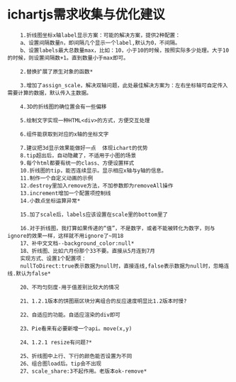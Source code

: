 ichartjs需求收集与优化建议
===========================================================================
        1.折线图坐标x轴label显示方案：可能的解决方案，提供2种配置：
        a、设置间隔数量n，即间隔几个显示一个label,默认为0，不间隔。
        b、设置labels最大总数量max，比如：10，小于10的时候，按照实际多少处理。大于10的时候，则设置间隔数+1。直到数量小于max即可。

        2.替换扩展了原生对象的函数*

        3.增加了assign_scale，解决双轴问题，此处最佳解决方案为：左右坐标轴可自定传入需要计算的数据，默认传入主数据。

        4.3D的折线图的确位置会有一些偏移

        5.绘制文字实现一种HTML<div>的方式，方便交互处理

        6.组件能获取到对应的x轴的坐标文字

        7.建议把3d显示效果能做好一点  体现ichart的优势
        8.tip超出后，自动隐藏了，不适用于小图的场景
        9.每个html都要有统一的class、方便设置样式
        10.折线图的tip，能否连续显示。显示相应x轴与y轴的信息。
        11.制作一个自定义动画的示例
        12.destroy里加入remove方法，不加参数即为removeAll操作
        13.increment增加一个配置项控制线
        14.小数点坐标运算异常*

        15.加了scale后，labels应该设置在scale里的bottom里了

        16.对于折线图，我打算如果传递的“值”，不是数字，或者不能被转化为数字，则与ignore的效果一样，这样就不用ignore了~同18
        17、补中文文档--background_color:null*
        18、折线图、比如六月份那个33不要。直接从5月连到7月
        实现方式、设置1个配置项：
        nullToDirect:true表示数据为null时，直接连线,false表示数据为null时，忽略连线.默认为false*

        20、不均匀刻度-用于值差别比较大的情况

        21、1.2.1版本的饼图扇区块分离组合的反应速度明显比1.2版本时慢?

        22、自适应的功能。自适应渲染的div即可

        23、Pie看来有必要新增一个api。move(x,y)

        24、1.2.1 resize有问题?*

        25、折线图中上行、下行的颜色能否设置为不同
        26、组合图load后。tip会不出现
        27、scale_share:3不起作用。老版本ok-remove*